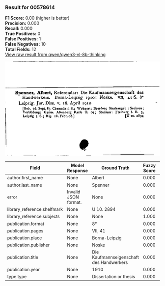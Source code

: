 ### Result for 00578614
**F1 Score:** 0.00 (higher is better)<br>**Precision:** 0.000<br>**Recall:** 0.000<br>**True Positives:** 0<br>**False Positives:** 1<br>**False Negatives:** 10<br>**Total Fields:** 12<br>[View raw result from qwen/qwen3-vl-8b-thinking](https://github.com/RISE-UNIBAS/humanities_data_benchmark/blob/main/results/2025-10-17/T0247/request_T0247_00578614.json)

<img src="https://github.com/RISE-UNIBAS/humanities_data_benchmark/blob/main/benchmarks/zettelkatalog/images/00578614.jpg?raw=true" alt="00578614" width="600px">

| Field | Model Response | Ground Truth | Fuzzy Score | Match |
|-------|----------------|--------------|-------------|-------|
| author.first_name | None | Albert | 0.000 | ❌ |
| author.last_name | None | Spenner | 0.000 | ❌ |
| error | Invalid JSON format. | None | 0.000 | ❌ |
| library_reference.shelfmark | None | U 10. 2894 | 0.000 | ❌ |
| library_reference.subjects | None | None | 1.000 | ✅ |
| publication.format | None | 8° | 0.000 | ❌ |
| publication.pages | None | VII, 41 | 0.000 | ❌ |
| publication.place | None | Borna-Leipzig | 0.000 | ❌ |
| publication.publisher | None | Noske | 0.000 | ❌ |
| publication.title | None | Die Kaufmannseigenschaft des Handwerkers | 0.000 | ❌ |
| publication.year | None | 1910 | 0.000 | ❌ |
| type.type | None | Dissertation or thesis | 0.000 | ❌ |
